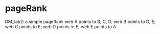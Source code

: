 # pageRank
DM_lab2: a simple pageRank
web A points to B, C, D;
web B points to D, E;
web C points to E;
web D points to E;
web E points to A.
